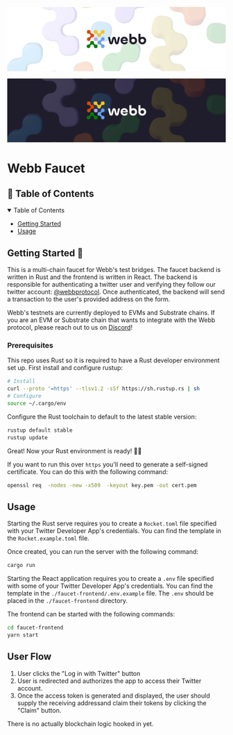 <div align="center">
<a href="https://www.webb.tools/">

  ![Webb Logo](./assets/webb_banner_light.png#gh-light-mode-only)

  ![Webb Logo](./assets/webb_banner_dark.png#gh-dark-mode-only)
  </a>
  </div>

# Webb Faucet 

<!-- TABLE OF CONTENTS -->
<h2 id="table-of-contents" style=border:0!important> 📖 Table of Contents</h2>

<details open="open">
  <summary>Table of Contents</summary>
  <ul>
    <li><a href="#start"> Getting Started</a></li>
    <li><a href="#usage">Usage</a></li>
  </ul>  
</details>

<h2 id="start"> Getting Started  🎉 </h2>

This is a multi-chain faucet for Webb's test bridges. The faucet backend is written in Rust and the frontend is written in React. The backend is responsible for authenticating a twitter user and verifying they follow our
twitter account: [@webbprotocol](https://twitter.com/webbprotocol). Once authenticated, the backend will send a transaction to the user's provided address on the form.

Webb's testnets are currently deployed to EVMs and Substrate chains. If you are an EVM or Substrate chain that wants to integrate with the Webb protocol, please reach out to us on [Discord](https://discord.gg/d88MzS8h)!

### Prerequisites

This repo uses Rust so it is required to have a Rust developer environment set up. First install and configure rustup:

```bash
# Install
curl --proto '=https' --tlsv1.2 -sSf https://sh.rustup.rs | sh
# Configure
source ~/.cargo/env
```

Configure the Rust toolchain to default to the latest stable version:

```bash
rustup default stable
rustup update
```

Great! Now your Rust environment is ready! 🚀🚀

If you want to run this over `https` you'll need to generate a self-signed certificate. You can do this with the following command:

```bash
openssl req  -nodes -new -x509  -keyout key.pem -out cert.pem
```

## Usage
Starting the Rust serve requires you to create a `Rocket.toml` file specified with your Twitter Developer App's credentials. You can find the template in the `Rocket.example.toml` file.

Once created, you can run the server with the following command:
```rust
cargo run
```

Starting the React application requires you to create a `.env` file specified with some of your Twitter Developer App's credentials. You can find the template in the `./faucet-frontend/.env.example` file. The `.env` should be placed in the `./faucet-frontend` directory.

The frontend can be started with the following commands:

```bash
cd faucet-frontend
yarn start
```

## User Flow
1. User clicks the "Log in with Twitter" button
2. User is redirected and authorizes the app to access their Twitter account.
3. Once the access token is generated and displayed, the user should supply the receiving addressand claim their tokens by clicking the "Claim" button.

There is no actually blockchain logic hooked in yet.
